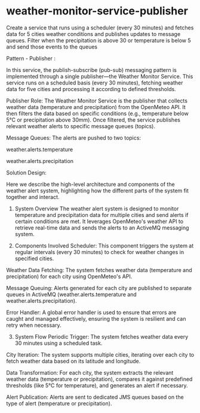 # weather-monitor-service-publisher
Create a service that runs using a scheduler (every 30 minutes) and fetches data for 5 cities weather conditions and publishes updates to message queues.   Filter when the precipitation is above 30 or temperature is below 5 and send those events to the queues

Pattern - Publisher : 

In this service, the publish-subscribe (pub-sub) messaging pattern is implemented through a single publisher—the Weather Monitor Service. This service runs on a scheduled basis (every 30 minutes), fetching weather data for five cities and processing it according to defined thresholds.

Publisher Role: The Weather Monitor Service is the publisher that collects weather data (temperature and precipitation) from the OpenMeteo API. It then filters the data based on specific conditions (e.g., temperature below 5°C or precipitation above 30mm). Once filtered, the service publishes relevant weather alerts to specific message queues (topics).

Message Queues: The alerts are pushed to two topics:

weather.alerts.temperature

weather.alerts.precipitation

Solution Design:

Here we describe the high-level architecture and components of the weather alert system, highlighting how the different parts of the system fit together and interact.

1. System Overview
The weather alert system is designed to monitor temperature and precipitation data for multiple cities and send alerts if certain conditions are met. It leverages OpenMeteo's weather API to retrieve real-time data and sends the alerts to an ActiveMQ messaging system.

2. Components Involved
Scheduler: This component triggers the system at regular intervals (every 30 minutes) to check for weather changes in specified cities.

Weather Data Fetching: The system fetches weather data (temperature and precipitation) for each city using OpenMeteo's API.

Message Queuing: Alerts generated for each city are published to separate queues in ActiveMQ (weather.alerts.temperature and weather.alerts.precipitation).

Error Handler: A global error handler is used to ensure that errors are caught and managed effectively, ensuring the system is resilient and can retry when necessary.

3. System Flow
Periodic Trigger: The system fetches weather data every 30 minutes using a scheduled task.

City Iteration: The system supports multiple cities, iterating over each city to fetch weather data based on its latitude and longitude.

Data Transformation: For each city, the system extracts the relevant weather data (temperature or precipitation), compares it against predefined thresholds (like 5°C for temperature), and generates an alert if necessary.

Alert Publication: Alerts are sent to dedicated JMS queues based on the type of alert (temperature or precipitation).
